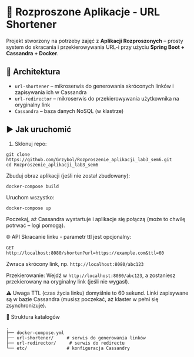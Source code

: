 # 🔗 Rozproszone Aplikacje - URL Shortener

Projekt stworzony na potrzeby zajęć z **Aplikacji Rozproszonych** – prosty system do skracania i przekierowywania URL-i przy użyciu **Spring Boot + Cassandra + Docker**.

## 🧱 Architektura

- `url-shortener` – mikroserwis do generowania skróconych linków i zapisywania ich w Cassandra
- `url-redirector` – mikroserwis do przekierowywania użytkownika na oryginalny link
- `Cassandra` – baza danych NoSQL (w klastrze)

## ▶️ Jak uruchomić

1. Sklonuj repo:
```
git clone https://github.com/Grzybol/Rozproszenie_aplikacji_lab3_sem6.git
cd Rozproszenie_aplikacji_lab3_sem6
```

Zbuduj obraz aplikacji (jeśli nie został zbudowany):
```
docker-compose build
```

Uruchom wszystko:
```
docker-compose up
```

Poczekaj, aż Cassandra wystartuje i aplikacje się połączą (może to chwilę potrwać – logi pomogą).

🌐 API
Skracanie linku - parametr ttl jest opcjonalny:
```
GET
http://localhost:8080/shorten?url=https://example.com&ttl=60
```
Zwraca skrócony link, np. 
```http://localhost:8080/abc123```

Przekierowanie:
Wejdź w ```http://localhost:8080/abc123```, a zostaniesz przekierowany na oryginalny link (jeśli nie wygasł).

⚠️ Uwaga
TTL (czas życia linku) domyślnie to 60 sekund.
Linki zapisywane są w bazie Cassandra (musisz poczekać, aż klaster w pełni się zsynchronizuje).

📂 Struktura katalogów
```
.
├── docker-compose.yml
├── url-shortener/     # serwis do generowania linków
├── url-redirector/     # serwis do redirectu
└── etc/               # konfiguracja Cassandry
```
